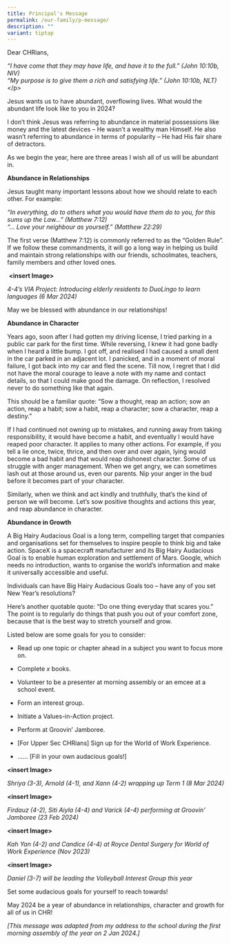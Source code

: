 ```yaml
---
title: Principal's Message
permalink: /our-family/p-message/
description: ""
variant: tiptap
---
```

<p>Dear CHRians,</p>
<p><em>“I have come that they may have life, and have it to the full.” (John 10:10b, NIV)</em> 
<br><em>“My purpose is to give them a rich and satisfying life.” (John 10:10b, NLT) </em>&lt;/p&gt;
<br>
</p>
<p>Jesus wants us to have abundant, overflowing lives. What would the abundant
life look like to you in 2024?</p>
<p>I don’t think Jesus was referring to abundance in material possessions
like money and the latest devices – He wasn’t a wealthy man Himself. He
also wasn’t referring to abundance in terms of popularity – He had His
fair share of detractors.</p>
<p>As we begin the year, here are three areas I wish all of us will be abundant
in.</p>
<p></p>
<p><strong>Abundance in Relationships</strong>
</p>
<p></p>
<p>Jesus taught many important lessons about how we should relate to each
other. For example:</p>
<p><em>“In everything, do to others what you would have them do to you, for this sums up the Law...” (Matthew 7:12)</em> 
<br><em>“… Love your neighbour as yourself.” (Matthew 22:29)</em>
</p>
<p></p>
<p>The first verse (Matthew 7:12) is commonly referred to as the “Golden
Rule”. If we follow these commandments, it will go a long way in helping
us build and maintain strong relationships with our friends, schoolmates,
teachers, family members and other loved ones.</p>
<p>&nbsp;<strong>&lt;insert Image&gt;</strong>
</p>
<p><em>4-4’s VIA Project: Introducing elderly residents to DuoLingo to learn languages (6 Mar 2024)</em>
</p>
<p>May we be blessed with abundance in our relationships!</p>
<p></p>
<p><strong>Abundance in Character</strong>
</p>
<p>Years ago, soon after I had gotten my driving license, I tried parking
in a public car park for the first time. While reversing, I knew it had
gone badly when I heard a little bump. I got off, and realised I had caused
a small dent in the car parked in an adjacent lot. I panicked, and in a
moment of moral failure, I got back into my car and fled the scene. Till
now, I regret that I did not have the moral courage to leave a note with
my name and contact details, so that I could make good the damage. On reflection,
I resolved never to do something like that again.</p>
<p>This should be a familiar quote: “Sow a thought, reap an action; sow an
action, reap a habit; sow a habit, reap a character; sow a character, reap
a destiny.”</p>
<p>If I had continued not owning up to mistakes, and running away from taking
responsibility, it would have become a habit, and eventually I would have
reaped poor character. It applies to many other actions. For example, if
you tell a lie once, twice, thrice, and then over and over again, lying
would become a bad habit and that would reap dishonest character. Some
of us struggle with anger management. When we get angry, we can sometimes
lash out at those around us, even our parents. Nip your anger in the bud
before it becomes part of your character.</p>
<p>Similarly, when we think and act kindly and truthfully, that’s the kind
of person we will become. Let’s sow positive thoughts and actions this
year, and reap abundance in character.</p>
<p></p>
<p><strong>Abundance in Growth</strong>
</p>
<p></p>
<p>A Big Hairy Audacious Goal is a long term, compelling target that companies
and organisations set for themselves to inspire people to think big and
take action. SpaceX is a spacecraft manufacturer and its Big Hairy Audacious
Goal is to enable human exploration and settlement of Mars. Google, which
needs no introduction, wants to organise the world’s information and make
it universally accessible and useful.</p>
<p></p>
<p>Individuals can have Big Hairy Audacious Goals too – have any of you set
New Year’s resolutions?</p>
<p></p>
<p>Here’s another quotable quote: “Do one thing everyday that scares you.”
The point is to regularly do things that push you out of your comfort zone,
because that is the best way to stretch yourself and grow.</p>
<p>Listed below are some goals for you to consider:</p>
<ul data-tight="true" class="tight">
<li>
<p>Read up one topic or chapter ahead in a subject you want to focus more
on.</p>
</li>
<li>
<p>Complete <em>x</em> books.</p>
</li>
<li>
<p>Volunteer to be a presenter at morning assembly or an emcee at a school
event.</p>
</li>
<li>
<p>Form an interest group.</p>
</li>
<li>
<p>Initiate a Values-in-Action project.</p>
</li>
<li>
<p>Perform at Groovin’ Jamboree.</p>
</li>
<li>
<p>[For Upper Sec CHRians] Sign up for the World of Work Experience.</p>
</li>
<li>
<p>…… [Fill in your own audacious goals!]</p>
</li>
</ul>
<p></p>
<p><strong>&lt;insert Image&gt;</strong>
</p>
<p><em>Shriya (3-3), Arnold (4-1), and Xann (4-2) wrapping up Term 1 (8 Mar 2024)</em>
</p>
<p><strong>&lt;insert Image&gt;</strong>
</p>
<p><em>Firdauz (4-2), Siti Aiyla (4-4) and Varick (4-4) performing at Groovin’ Jamboree (23 Feb 2024)</em>
</p>
<p><strong>&lt;insert Image&gt;</strong>
</p>
<p><em>Kah Yan (4-2) and Candice (4-4) at Royce Dental Surgery for World of Work Experience (Nov 2023)</em>
</p>
<p><strong>&lt;insert Image&gt;</strong>
</p>
<p><em>Daniel (3-7) will be leading the Volleyball Interest Group this year</em>
</p>
<p></p>
<p>Set some audacious goals for yourself to reach towards!</p>
<p></p>
<p>May 2024 be a year of abundance in relationships, character and growth
for all of us in CHR!</p>
<p></p>
<p><em>[This message was adapted from my address to the school during the first morning assembly of the year on 2 Jan 2024.]</em>
</p>